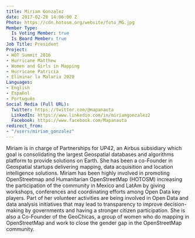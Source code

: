 ```yaml
---
title: Miriam Gonzalez
date: 2017-02-28 14:06:00 Z
Photo: https://cdn.hotosm.org/website/foto_MG.jpg
Member Type:
  Is Voting Member: true
  Is Board Member: true
Job Title: President
Project:
- HOT Summit 2016
- Hurricane Matthew
- Women and Girls in Mapping
- Hurricane Patricia
- Eliminar la Malaria 2020
Languages:
- English
- Español
- Português
Social Media (Full URL):
  Twitter: https://twitter.com/@mapanauta
  LinkedIn: https://www.linkedin.com/in/miriamgonzalez2
  Facebook: https://www.facebook.com/Mapanauta
redirect_from:
- "/users/miriam_gonzalez"
---
```


Miriam is in charge of Partnerships for UP42, an Airbus subsidiary which goal is consolidating the largest Geospatial databases and algorithms platform to provide solutions on Earth. She has been a co-Founder  in Geospatial startups delivering mapping, data acquisition and location intelligence solutions. Miriam has been highly involved in promoting OpenStreetmap and Humanitarian OpenStreetMap (HOTOSM) increasing the participation of the community in Mexico and LatAm by giving workshops, conferences and coordinating efforts among Open Data key players. Part of her volunteer activities are being involved in Open Data and data analysis initiatives that may lead to transparency to improve decision-making by governments and having a stronger citizen participation. She is also a Co-Founder of the GeoChicas, a group of women who do mapping in OpenStreetMap and work to close the gender gap in the OpenStreetMap community.